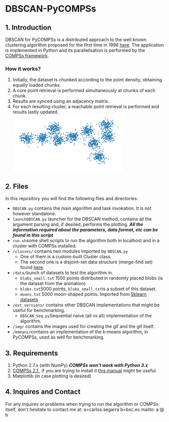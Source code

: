 # DBSCAN-PyCOMPSs
## 1. Introduction
DBSCAN for PyCOMPSs is a distributed approach to the well known clustering algorithm proposed for the first time in 1996 [here](https://www.aaai.org/Papers/KDD/1996/KDD96-037.pdf "Original Implementation"). The application is implemented in Python and its parallelisation is  performed by the [COMPSs framework](https://www.bsc.es/research-and-development/software-and-apps/software-list/comp-superscalar/ "COMPSs Homepage"). 
### How it works?
  1. Initially, the dataset is chunked according to the point density, obtaining equally loaded chunks. 
  2. A core point retrieval is performed simultaneously at chunks of each chunk.
  3. Results are synced using an adjacency matrix.
  4. For each resulting cluster, a reachable point retrieval is performed and results lastly updated.
![](https://github.com/csegarragonz/DBSCAN-pyCOMPSs/blob/master/img/animation.gif "Main Workflow")
## 2. Files
In this repository you will find the following files and directories:
* `DBSCAN.py` contains the main algorithm and task invokation. It is not however standalone.
* `launchDBSCAN.py` launcher for the DBSCAN method, contains all the argument parsing and, if desired, performs the plotting. **_All the information required about the parameters, data format, etc can be found in this script_**
* `run.sh`some shell scripts to run the algorithm both in localhost and in a cluster with COMPSs installed.
* `/classes/` contains two modules imported by `DBSCAN.py`
  * One of them is a custom-built Cluster class.
  * The second one is a disjoint-set data structure (merge-find set) found [here]( https://github.com/imressed/python-disjoint-set "Link to the repo").
* `/data/`bunch of datasets to test the algorithm in.
  * `blobs_small.txt` 1500 points distributed in randomly placed blobs (is the dataset from the animation)
  * `blobs.txt`5000 points, `blobs_small.txt`is a subset of this dataset.
  * `moons.txt` 5000 moon-shaped points. Imported from [Sklearn datasets](http://scikit-learn.org/stable/modules/generated/sklearn.datasets.make_moons.html "Link to the dataset")
* `/ext_versions/` contains other DBSCAN implementations that might be useful for benchmarking.
  * `DBSCAN_Seq.py`Sequential naive (all vs all) implementation of the algorithm.
* `/img/` contains the images used for creating the gif and the gif itself.
* `/kmeans/`contains an implementation of the k-means algorithm, in PyCOMPSs, used as well for benchmarking.
## 3. Requirements
  1. Python 2.7.x (with NumPy) **_COMPSs won't work with Python 3.x_**
  2. [COMPSs 2.1.](https://www.bsc.es/research-and-development/software-and-apps/software-list/comp-superscalar/downloads "Download COMPSs"), if you are trying to install it [this manual](http://compss.bsc.es/releases/compss/latest/docs/COMPSs_Installation_Manual.pdf?tracked=true "Link to COMPSs installation manual") might be useful.
  3. Matplotlib (in case plotting is desired)
## 4. Inquires and Contact
For any inquires or problems when trying to run the algorithm or COMPSs itself, don't hesitate to contact me at:
a=carlos.segarra
b=bsc.es
mailto: a @ b
